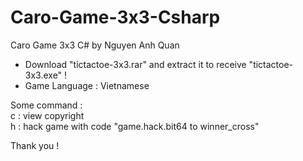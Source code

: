 # Caro-Game-3x3-Csharp
Caro Game 3x3 C# by Nguyen Anh Quan

- Download "tictactoe-3x3.rar" and extract it to receive "tictactoe-3x3.exe" !
- Game Language : Vietnamese

Some command :\
c : view copyright\
h : hack game with code "game.hack.bit64 <player> to winner_cross"
  
Thank you ! 
